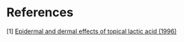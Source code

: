# References
[1] [Epidermal and dermal effects of topical lactic acid (1996)](https://pubmed.ncbi.nlm.nih.gov/8784274/)
